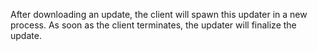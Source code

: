 After downloading an update, the client will spawn this updater in a new process.
As soon as the client terminates, the updater will finalize the update.